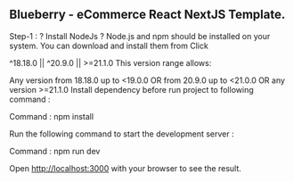 
## Blueberry - eCommerce React NextJS Template.

Step-1 : ? Install NodeJs
? Node.js and npm should be installed on your system. You can download and install them from Click

^18.18.0 || ^20.9.0 || >=21.1.0
This version range allows:

Any version from 18.18.0 up to <19.0.0
OR from 20.9.0 up to <21.0.0
OR any version >=21.1.0
Install dependency before run project to following command :

Command : npm install

Run the following command to start the development server :

Command : npm run dev

Open [http://localhost:3000](http://localhost:3000) with your browser to see the result.
